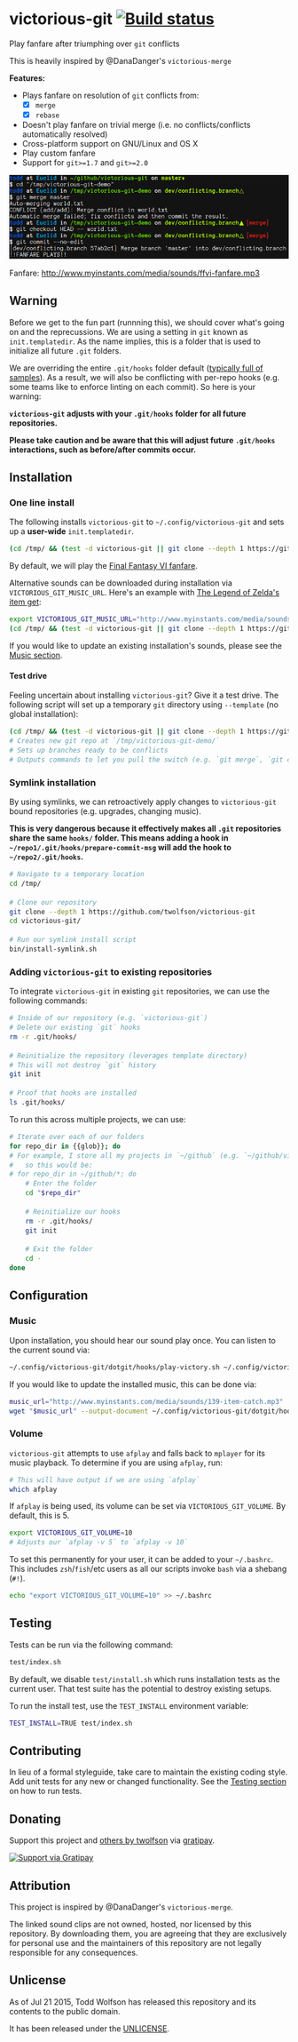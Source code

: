 # victorious-git [![Build status](https://travis-ci.org/twolfson/victorious-git.png?branch=master)](https://travis-ci.org/twolfson/victorious-git)

Play fanfare after triumphing over `git` conflicts

This is heavily inspired by @DanaDanger's `victorious-merge`

**Features:**

- Plays fanfare on resolution of `git` conflicts from:
    - [x] `merge`
    - [x] `rebase`
- Doesn't play fanfare on trivial merge (i.e. no conflicts/conflicts automatically resolved)
- Cross-platform support on GNU/Linux and OS X
- Play custom fanfare
- Support for `git>=1.7` and `git>=2.0`

![Screenshot](docs/screenshot.png)

Fanfare: http://www.myinstants.com/media/sounds/ffvi-fanfare.mp3

## Warning
Before we get to the fun part (runnning this), we should cover what's going on and the reprecussions. We are using a setting in `git` known as `init.templatedir`. As the name implies, this is a folder that is used to initialize all future `.git` folders.

We are overriding the entire `.git/hooks` folder default ([typically full of samples][git-hooks-default]). As a result, we will also be conflicting with per-repo hooks (e.g. some teams like to enforce linting on each commit). So here is your warning:

[git-hooks-default]: https://github.com/git/git/tree/v2.4.6/templates

**`victorious-git` adjusts with your `.git/hooks` folder for all future repositories.**

**Please take caution and be aware that this will adjust future `.git/hooks` interactions, such as before/after commits occur.**

## Installation
### One line install
The following installs `victorious-git` to `~/.config/victorious-git` and sets up a **user-wide** `init.templatedir`.

```bash
(cd /tmp/ && (test -d victorious-git || git clone --depth 1 https://github.com/twolfson/victorious-git) && cd victorious-git/ && bin/install.sh)
```

By default, we will play the [Final Fantasy VI fanfare][ff-fanfare].

Alternative sounds can be downloaded during installation via `VICTORIOUS_GIT_MUSIC_URL`. Here's an example with [The Legend of Zelda's item get][zelda-item-get]:

[ff-fanfare]: http://www.myinstants.com/instant/ff-vi-fanfare/
[zelda-item-get]: http://www.myinstants.com/instant/zelda-item-get/

```bash
export VICTORIOUS_GIT_MUSIC_URL="http://www.myinstants.com/media/sounds/139-item-catch.mp3"
(cd /tmp/ && (test -d victorious-git || git clone --depth 1 https://github.com/twolfson/victorious-git) && cd victorious-git/ && bin/install.sh)
```

If you would like to update an existing installation's sounds, please see the [Music section](#music).

#### Test drive
Feeling uncertain about installing `victorious-git`? Give it a test drive. The following script will set up a temporary `git` directory using `--template` (no global installation):

```bash
(cd /tmp/ && (test -d victorious-git || git clone --depth 1 https://github.com/twolfson/victorious-git) && cd victorious-git/ && bin/test-drive.sh)
# Creates new git repo at `/tmp/victorious-git-demo/`
# Sets up branches ready to be conflicts
# Outputs commands to let you pull the switch (e.g. `git merge`, `git commit`)
```

### Symlink installation
By using symlinks, we can retroactively apply changes to `victorious-git` bound repositories (e.g. upgrades, changing music).

**This is very dangerous because it effectively makes all `.git` repositories share the same `hooks/` folder. This means adding a hook in `~/repo1/.git/hooks/prepare-commit-msg` will add the hook to `~/repo2/.git/hooks`.**

```bash
# Navigate to a temporary location
cd /tmp/

# Clone our repository
git clone --depth 1 https://github.com/twolfson/victorious-git
cd victorious-git/

# Run our symlink install script
bin/install-symlink.sh
```

### Adding `victorious-git` to existing repositories
To integrate `victorious-git` in existing `git` repositories, we can use the following commands:

```bash
# Inside of our repository (e.g. `victorious-git`)
# Delete our existing `git` hooks
rm -r .git/hooks/

# Reinitialize the repository (leverages template directory)
# This will not destroy `git` history
git init

# Proof that hooks are installed
ls .git/hooks/
```

To run this across multiple projects, we can use:

```bash
# Iterate over each of our folders
for repo_dir in {{glob}}; do
# For example, I store all my projects in `~/github` (e.g. `~/github/victorious-git`)
#   so this would be:
# for repo_dir in ~/github/*; do
    # Enter the folder
    cd "$repo_dir"

    # Reinitialize our hooks
    rm -r .git/hooks/
    git init

    # Exit the folder
    cd -
done
```

## Configuration
### Music
Upon installation, you should hear our sound play once. You can listen to the current sound via:

```bash
~/.config/victorious-git/dotgit/hooks/play-victory.sh ~/.config/victorious-git/dotgit/hooks/victory.mp3
```

If you would like to update the installed music, this can be done via:

```bash
music_url="http://www.myinstants.com/media/sounds/139-item-catch.mp3"
wget "$music_url" --output-document ~/.config/victorious-git/dotgit/hooks/victory.mp3
```

### Volume
`victorious-git` attempts to use `afplay` and falls back to `mplayer` for its music playback. To determine if you are using `afplay`, run:

```bash
# This will have output if we are using `afplay`
which afplay
```

If `afplay` is being used, its volume can be set via `VICTORIOUS_GIT_VOLUME`. By default, this is 5.

```bash
export VICTORIOUS_GIT_VOLUME=10
# Adjusts our `afplay -v 5` to `afplay -v 10`
```

To set this permanently for your user, it can be added to your `~/.bashrc`. This includes `zsh`/`fish`/etc users as all our scripts invoke `bash` via a shebang (`#!`).

```bash
echo "export VICTORIOUS_GIT_VOLUME=10" >> ~/.bashrc
```

## Testing
Tests can be run via the following command:

```bash
test/index.sh
```

By default, we disable `test/install.sh` which runs installation tests as the current user. That test suite has the potential to destroy existing setups.

To run the install test, use the `TEST_INSTALL` environment variable:

```bash
TEST_INSTALL=TRUE test/index.sh
```

## Contributing
In lieu of a formal styleguide, take care to maintain the existing coding style. Add unit tests for any new or changed functionality. See the [Testing section](#testing) on how to run tests.

## Donating
Support this project and [others by twolfson][gratipay] via [gratipay][].

[![Support via Gratipay][gratipay-badge]][gratipay]

[gratipay-badge]: https://cdn.rawgit.com/gratipay/gratipay-badge/2.x.x/dist/gratipay.png
[gratipay]: https://www.gratipay.com/twolfson/

## Attribution
This project is inspired by @DanaDanger's  `victorious-merge`.

The linked sound clips are not owned, hosted, nor licensed by this repository. By downloading them, you are agreeing that they are exclusively for personal use and the maintainers of this repository are not legally responsible for any consequences.

## Unlicense
As of Jul 21 2015, Todd Wolfson has released this repository and its contents to the public domain.

It has been released under the [UNLICENSE][].

[UNLICENSE]: UNLICENSE
